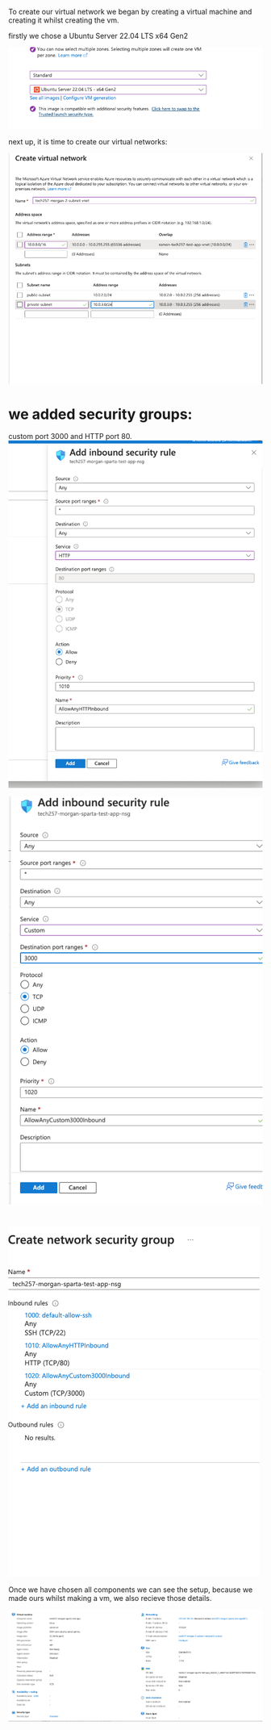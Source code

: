 

To create our virtual network we began by creating a virtual machine and creating it whilst creating the vm.


firstly we chose a Ubuntu Server 22.04 LTS x64 Gen2

![alt text](../images/multiple_zone.png)


next up, it is time to create our virtual networks: <br>


![alt text](<../images/Create virtual network.png>)


# we added security groups:

custom port 3000 and HTTP port 80.
![alt text](<../images/Add inbound security rule.png>)

![alt text](<../images/two_Add inbound security rule_2.png>)


#

![alt text](<../images/Create network security group.png>)


Once we have chosen all components we can see the setup, because we made ours whilst making a vm, we also recieve those details.


![alt text](<../images/Computer name.png>)